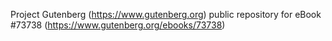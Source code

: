 Project Gutenberg (https://www.gutenberg.org) public repository for eBook #73738 (https://www.gutenberg.org/ebooks/73738)
